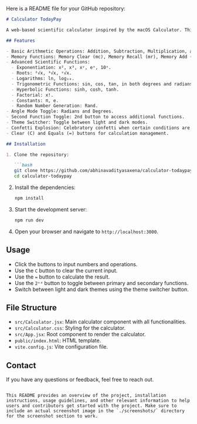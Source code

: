 Here is a README file for your GitHub repository:

```markdown
# Calculator TodayPay

A web-based scientific calculator inspired by the macOS Calculator. This calculator provides basic arithmetic operations as well as advanced scientific functions.

## Features

- Basic Arithmetic Operations: Addition, Subtraction, Multiplication, and Division.
- Memory Functions: Memory Clear (mc), Memory Recall (mr), Memory Add (m+), Memory Subtract (m-).
- Advanced Scientific Functions:
  - Exponentiation: x², x³, xʸ, eˣ, 10ˣ.
  - Roots: ²√x, ³√x, ʸ√x.
  - Logarithms: ln, log₁₀.
  - Trigonometric Functions: sin, cos, tan, in both degrees and radians.
  - Hyperbolic Functions: sinh, cosh, tanh.
  - Factorial: x!.
  - Constants: π, e.
  - Random Number Generation: Rand.
- Angle Mode Toggle: Radians and Degrees.
- Second Function Toggle: 2nd button to access additional functions.
- Theme Switcher: Toggle between light and dark modes.
- Confetti Explosion: Celebratory confetti when certain conditions are met.
- Clear (C) and Equals (=) buttons for calculation management.

## Installation

1. Clone the repository:

   ```bash
   git clone https://github.com/abhinavadityasaxena/calculator-todaypay.git
   cd calculator-todaypay
   ```

2. Install the dependencies:

   ```bash
   npm install
   ```

3. Start the development server:

   ```bash
   npm run dev
   ```

4. Open your browser and navigate to `http://localhost:3000`.

## Usage

- Click the buttons to input numbers and operations.
- Use the `C` button to clear the current input.
- Use the `=` button to calculate the result.
- Use the `2ⁿᵈ` button to toggle between primary and secondary functions.
- Switch between light and dark themes using the theme switcher button.

## File Structure

- `src/Calculator.jsx`: Main calculator component with all functionalities.
- `src/Calculator.css`: Styling for the calculator.
- `src/App.jsx`: Root component to render the calculator.
- `public/index.html`: HTML template.
- `vite.config.js`: Vite configuration file.



## Contact

If you have any questions or feedback, feel free to reach out.

```saxenaabhinavaditya@gmail.com

This README provides an overview of the project, installation instructions, usage guidelines, and other relevant information to help users and contributors get started with the project. Make sure to include an actual screenshot image in the `./screenshots/` directory for the screenshot section to work.
